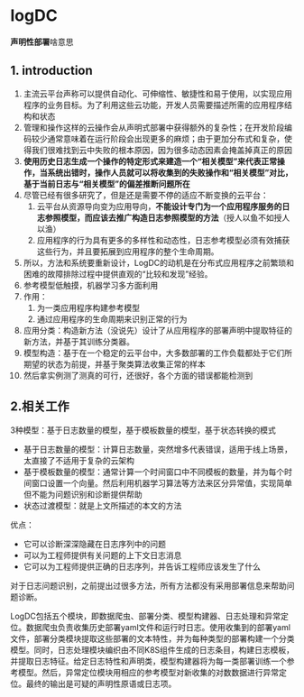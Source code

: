 # logDC

**声明性部署**啥意思

## 1. introduction

1. 主流云平台声称可以提供自动化、可伸缩性、敏捷性和易于使用，以实现应用程序的业务目标。为了利用这些云功能，开发人员需要描述所需的应用程序结构和状态
2. 管理和操作这样的云操作会从声明式部署中获得额外的复杂性；在开发阶段编码较少通常意味着在运行阶段会出现更多的麻烦；由于更加分布式和复杂，使得我们很难找到云中失败的根本原因，因为很多动态因素会掩盖掉真正的原因
3. **使用历史日志生成一个操作的特定形式来建造一个“相关模型”来代表正常操作，当系统出错时，操作人员就可以将收集到的失败操作和“相关模型”对比，基于当前日志与“相关模型”的偏差推断问题所在**
4. 尽管已经有很多研究了，但是还是需要不停的适应不断变换的云平台：
   1. 云平台从资源导向变为应用导向，**不能设计专门为一个应用程序服务的日志参照模型，而应该去推广构造日志参照模型的方法**（授人以鱼不如授人以渔）
   2. 应用程序的行为具有更多的多样性和动态性，日志参考模型必须有效捕获这些行为，并且要拓展到应用程序的整个生命周期。
5. 所以，方法和系统要重新设计，LogDC的动机是在分布式应用程序之前繁琐和困难的故障排除过程中提供直观的“比较和发现”经验。
6. 参考模型低触摸，机器学习多方面利用
7. 作用：
   1. 为一类应用程序构建参考模型
   2. 通过应用程序的生命周期来识别正常的行为
8. 应用分类：构造新方法（没说先）设计了从应用程序的部署声明中提取特征的新方法，并基于其训练分类器。
9. 模型构造：基于在一个稳定的云平台中，大多数部署的工作负载都处于它们所期望的状态为前提，并基于聚类算法收集正常的样本
10. 然后拿实例测了测真的可行，还很好，各个方面的错误都能检测到

## 2.相关工作

3种模型：基于日志数量的模型，基于模板数量的模型，基于状态转换的模式

- 基于日志数量的模型：计算日志数量，突然增多代表错误，适用于线上场景，太直接了不适用于复杂的云架构
- 基于模板数量的模型：通常计算一个时间窗口中不同模板的数量，并为每个时间窗口设置一个向量。然后利用机器学习算法等方法来区分异常值，实现简单但不能为问题识别和诊断提供帮助
- 状态过渡模型：就是上文所描述的本文的方法

优点：

- 它可以诊断深深隐藏在日志序列中的问题
- 可以为工程师提供有关问题的上下文日志消息
- 它可以为工程师提供正确的日志序列，并告诉工程师应该发生了什么

对于日志问题识别，之前提出过很多方法，所有方法都没有采用部署信息来帮助问题诊断。

LogDC包括五个模块，即数据爬虫、部署分类、模型构建器、日志处理和异常定位。数据爬虫负责收集历史部署yaml文件和运行时日志。使用收集到的部署yaml文件，部署分类模块提取这些部署的文本特性，并为每种类型的部署构建一个分类模型。同时，日志处理模块编织由不同K8S组件生成的日志条目，构建日志模板，并提取日志特征。给定日志特性和声明类，模型构建器将为每一类部署训练一个参考模型。然后，异常定位模块用相应的参考模型对新收集的对数数据进行异常定位。最终的输出是可疑的声明性原语或日志项。